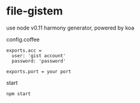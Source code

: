 file-gistem
===========

use node v0.11 harmony generator, powered by koa


config.coffee

```
exports.acc = 
  user: 'gist account'
  password: 'password'

exports.port = your port
```

start
```
npm start
```
